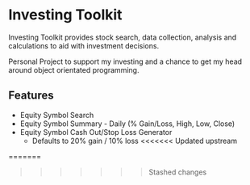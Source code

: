 # Investing Toolkit

Investing Toolkit provides stock search, data collection, analysis and calculations to aid with investment decisions.

Personal Project to support my investing and a chance to get my head around object
orientated programming.

## Features

- Equity Symbol Search
- Equity Symbol Summary - Daily (% Gain/Loss, High, Low, Close)
- Equity Symbol Cash Out/Stop Loss Generator
    - Defaults to 20% gain / 10% loss
<<<<<<< Updated upstream
    

    
=======
    
>>>>>>> Stashed changes
